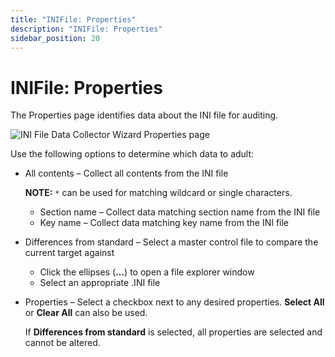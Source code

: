 ```yaml
---
title: "INIFile: Properties"
description: "INIFile: Properties"
sidebar_position: 20
---
```


# INIFile: Properties

The Properties page identifies data about the INI file for auditing.

![INI File Data Collector Wizard Properties page](/img/product_docs/accessanalyzer/12.0/admin/datacollector/inifile/properties.webp)

Use the following options to determine which data to adult:

- All contents – Collect all contents from the INI file

    **NOTE:** `*` can be used for matching wildcard or single characters.

    - Section name – Collect data matching section name from the INI file
    - Key name – Collect data matching key name from the INI file

- Differences from standard – Select a master control file to compare the current target against

    - Click the ellipses (**…**) to open a file explorer window
    - Select an appropriate .INI file

- Properties – Select a checkbox next to any desired properties. **Select All** or **Clear All** can
  also be used.

    If **Differences from standard** is selected, all properties are selected and cannot be altered.
